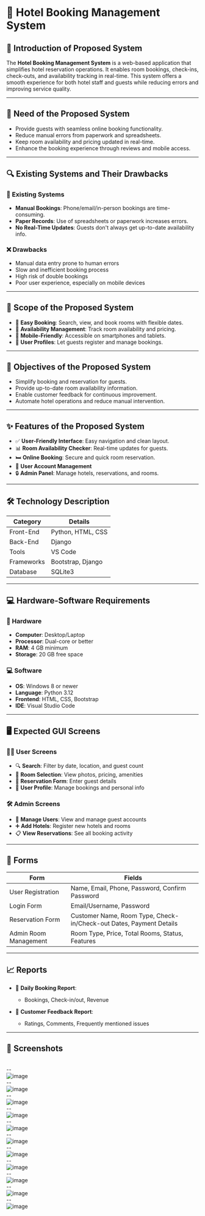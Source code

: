 # 🏨 Hotel Booking Management System

## 🧠 Introduction of Proposed System

The **Hotel Booking Management System** is a web-based application that simplifies hotel reservation operations. It enables room bookings, check-ins, check-outs, and availability tracking in real-time. This system offers a smooth experience for both hotel staff and guests while reducing errors and improving service quality.

---

## 📌 Need of the Proposed System

* Provide guests with seamless online booking functionality.
* Reduce manual errors from paperwork and spreadsheets. 
* Keep room availability and pricing updated in real-time.
* Enhance the booking experience through reviews and mobile access.

---

## 🔍 Existing Systems and Their Drawbacks

### 🧾 Existing Systems

* **Manual Bookings**: Phone/email/in-person bookings are time-consuming.
* **Paper Records**: Use of spreadsheets or paperwork increases errors.
* **No Real-Time Updates**: Guests don't always get up-to-date availability info.

### ❌ Drawbacks

* Manual data entry prone to human errors
* Slow and inefficient booking process
* High risk of double bookings
* Poor user experience, especially on mobile devices

---

## 🎯 Scope of the Proposed System

* 📆 **Easy Booking**: Search, view, and book rooms with flexible dates.
* 📶 **Availability Management**: Track room availability and pricing.
* 📱 **Mobile-Friendly**: Accessible on smartphones and tablets.
* 👤 **User Profiles**: Let guests register and manage bookings.

---

## 🎯 Objectives of the Proposed System

* Simplify booking and reservation for guests.
* Provide up-to-date room availability information.
* Enable customer feedback for continuous improvement.
* Automate hotel operations and reduce manual intervention.

---

## ✨ Features of the Proposed System

* ✅ **User-Friendly Interface**: Easy navigation and clean layout.
* 📊 **Room Availability Checker**: Real-time updates for guests.
* 🛏️ **Online Booking**: Secure and quick room reservation.
* 👥 **User Account Management**
* 🔒 **Admin Panel**: Manage hotels, reservations, and rooms.

---

## 🛠️ Technology Description

| Category   | Details           |
| ---------- | ----------------- |
| Front-End  | Python, HTML, CSS |
| Back-End   | Django            |
| Tools      | VS Code           |
| Frameworks | Bootstrap, Django |
| Database   | SQLite3           |

---

## 💻 Hardware-Software Requirements

### 💽 Hardware

* **Computer**: Desktop/Laptop
* **Processor**: Dual-core or better
* **RAM**: 4 GB minimum
* **Storage**: 20 GB free space

### 💻 Software

* **OS**: Windows 8 or newer
* **Language**: Python 3.12
* **Frontend**: HTML, CSS, Bootstrap
* **IDE**: Visual Studio Code

---

## 🖥️ Expected GUI Screens

### 👨‍💻 **User Screens**

* 🔍 **Search**: Filter by date, location, and guest count
* 🏨 **Room Selection**: View photos, pricing, amenities
* 📝 **Reservation Form**: Enter guest details
* 👤 **User Profile**: Manage bookings and personal info

### 🛠️ **Admin Screens**

* 👥 **Manage Users**: View and manage guest accounts
* ➕ **Add Hotels**: Register new hotels and rooms
* 📋 **View Reservations**: See all booking activity

---

## 📝 Forms

| Form                  | Fields                                                              |
| --------------------- | ------------------------------------------------------------------- |
| User Registration     | Name, Email, Phone, Password, Confirm Password                      |
| Login Form            | Email/Username, Password                                            |
| Reservation Form      | Customer Name, Room Type, Check-in/Check-out Dates, Payment Details |
| Admin Room Management | Room Type, Price, Total Rooms, Status, Features                     |

---

## 📈 Reports

* 📅 **Daily Booking Report**:

  * Bookings, Check-in/out, Revenue
* 🌟 **Customer Feedback Report**:

  * Ratings, Comments, Frequently mentioned issues


---

## 📸 Screenshots
<br>--<br>
![image](https://github.com/user-attachments/assets/5003d013-dfcf-4b83-b9ce-902320d79654)
<br>--<br>
![image](https://github.com/user-attachments/assets/a053dbf2-8de1-4879-99b8-9b23b03adb21)
<br>--<br>
![image](https://github.com/user-attachments/assets/dfe501e0-641e-48a5-bd47-60b875eefabd)
<br>--<br>
![image](https://github.com/user-attachments/assets/4caa18ba-cfe5-4d7c-b075-bf54659098b4)
<br>--<br>
![image](https://github.com/user-attachments/assets/6ba95e40-f6ed-4f63-aff6-7fd37b00d8a5)
<br>--<br>
![image](https://github.com/user-attachments/assets/804b9602-1aa6-43dd-89cf-c4549f10fc1a)
<br>--<br>
![image](https://github.com/user-attachments/assets/71cb8372-6de0-42ac-8dbf-fb237f3083d9)
<br>--<br>
![image](https://github.com/user-attachments/assets/b134cb28-e4a2-4a83-904c-60b8a59543cc)
<br>--<br>
![image](https://github.com/user-attachments/assets/44ae2e48-09f0-4733-bad4-a269973e2e58)
<br>--<br>
![image](https://github.com/user-attachments/assets/b41fe9a2-e31e-4001-986b-f6ebaa1f601f)
<br>--<br>
![image](https://github.com/user-attachments/assets/118ff3fa-9e37-4551-91da-1803988d103f)























